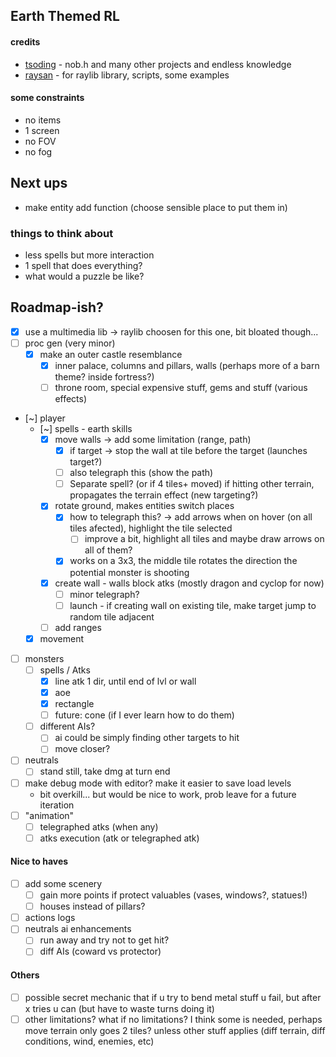 ## Earth Themed RL

#### credits
- [tsoding](https://github.com/tsoding) - nob.h and many other projects and endless knowledge
- [raysan](https://github.com/raysan5/raylib) - for raylib library, scripts, some examples


#### some constraints
- no items
- 1 screen
- no FOV
- no fog

## Next ups
- make entity add function (choose sensible place to put them in)

### things to think about
- less spells but more interaction
- 1 spell that does everything?
- what would a puzzle be like?

## Roadmap-ish?
- [x] use a multimedia lib -> raylib choosen for this one, bit bloated though...
- [ ] proc gen (very minor)
    - [x] make an outer castle resemblance
        - [x] inner palace, columns and pillars, walls (perhaps more of a barn theme? inside fortress?)
        - [ ] throne room, special expensive stuff, gems and stuff (various effects)
- [~] player
    - [~] spells - earth skills
        - [x] move walls -> add some limitation (range, path)
            - [x] if target -> stop the wall at tile before the target (launches target?)
            - [ ] also telegraph this (show the path)
            - [ ] Separate spell? (or if 4 tiles+ moved) if hitting other terrain, propagates the terrain effect (new targeting?)
        - [x] rotate ground, makes entities switch places
            - [x] how to telegraph this? -> add arrows when on hover (on all tiles afected), highlight the tile selected
                - [ ] improve a bit, highlight all tiles and maybe draw arrows on all of them?
            - [x] works on a 3x3, the middle tile rotates the direction the potential monster is shooting
        - [x] create wall - walls block atks (mostly dragon and cyclop for now)
            - [ ] minor telegraph?
            - [ ] launch - if creating wall on existing tile, make target jump to random tile adjacent
        - [ ] add ranges
    - [x] movement
- [ ] monsters
    - [ ] spells / Atks
        - [x] line atk 1 dir, until end of lvl or wall
        - [x] aoe
        - [x] rectangle 
        - [ ] future: cone (if I ever learn how to do them)
    - [ ] different AIs?
        - [ ] ai could be simply finding other targets to hit
        - [ ] move closer?
- [ ] neutrals
    - [ ] stand still, take dmg at turn end
- [ ] make debug mode with editor? make it easier to save load levels
    - bit overkill... but would be nice to work, prob leave for a future iteration
- [ ] "animation"
    - [ ] telegraphed atks (when any)
    - [ ] atks execution (atk or telegraphed atk)

#### Nice to haves
- [ ] add some scenery 
    - [ ] gain more points if protect valuables (vases, windows?, statues!) 
    - [ ] houses instead of pillars?
- [ ] actions logs
- [ ] neutrals ai enhancements
    - [ ] run away and try not to get hit?
    - [ ] diff AIs (coward vs protector)

#### Others
- [ ] possible secret mechanic that if u try to bend metal stuff u fail, but after x tries u can (but have to waste turns doing it)
- [ ] other limitations? what if no limitations? 
    I think some is needed, perhaps move terrain only goes 2 tiles? 
    unless other stuff applies (diff terrain, diff conditions, wind, enemies, etc)
